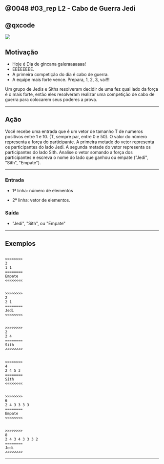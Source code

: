 ## @0048 #03_rep L2 - Cabo de Guerra Jedi
## @qxcode

![](capa.jpg)

## Motivação

* Hoje é Dia de gincana galeraaaaaaa!
* EEEEEEEE.
* A primeira competição do dia é cabo de guerra.
* A equipe mais forte vence. Prepara, 1, 2, 3, vai!!!

Um grupo de Jedis e Siths resolveram decidir de uma fez qual lado da força é o mais forte, então eles resolveram realizar uma competição de cabo de guerra para colocarem seus poderes a prova.

---

## Ação

Você recebe uma entrada que é um vetor de tamanho T de numeros positivos entre 1 e 10. (T, sempre par, entre 0 e 50). O valor do número representa a força do participante. A primeira metade do vetor representa os participantes do lado Jedi. A segunda metade do vetor representa os participantes do lado Sith. Analise o vetor somando a força dos participantes e escreva o nome do lado que ganhou ou empate ("Jedi", "Sith", "Empate").

---

### Entrada

* 1ª linha: número de elementos
 
* 2ª linha: vetor de elementos.

### Saída

* "Jedi", "Sith", ou "Empate"

---

## Exemplos

```

>>>>>>>>
2
1 1
========
Empate
<<<<<<<<


>>>>>>>>
2
2 1
========
Jedi
<<<<<<<<


>>>>>>>>
2
2 4
========
Sith
<<<<<<<<


>>>>>>>>
4
2 4 5 3
========
Sith
<<<<<<<<


>>>>>>>>
6
2 4 3 3 3 3
========
Empate
<<<<<<<<


>>>>>>>>
8
2 4 3 4 3 3 3 2
========
Jedi
<<<<<<<<
```

---
<!--- os testes do .vpl são os mesmos do Readme.md --->